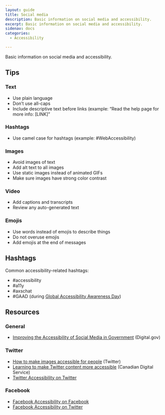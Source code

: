 ```yaml
---
layout: guide
title: Social media
description: Basic information on social media and accessibility.
excerpt: Basic information on social media and accessibility.
sidenav: docs
categories:
  - Accessibility

---
```


Basic information on social media and accessibility.

## Tips


### Text



*   Use plain language
*   Don’t use all-caps
*   Include descriptive text before links (example: “Read the help page for more info: [LINK]”


### Hashtags



*   Use camel case for hashtags (example: #WebAccessibility)


### Images



*   Avoid images of text
*   Add alt text to all images
*   Use static images instead of animated GIFs
*   Make sure images have strong color contrast


### Video



*   Add captions and transcripts
*   Review any auto-generated text


### Emojis



*   Use words instead of emojis to describe things
*   Do not overuse emojis
*   Add emojis at the end of messages


## Hashtags

Common accessibility-related hashtags:



*   #accessibility
*   #a11y
*   #axschat
*   #GAAD (during [Global Accessibility Awareness Day](https://globalaccessibilityawarenessday.org/))


## Resources


### General



*   [Improving the Accessibility of Social Media in Government](https://digital.gov/resources/improving-the-accessibility-of-social-media-in-government/?dg) (Digital.gov)


### Twitter



*   [How to make images accessible for people](https://help.twitter.com/en/using-twitter/picture-descriptions) (Twitter)
*   [Learning to make Twitter content more accessible](https://digital.canada.ca/2021/03/12/learning-to-make-twitter-content-more-accessible/) (Canadian Digital Service)
*   [Twitter Accessibility on Twitter](https://twitter.com/TwitterA11y)


### Facebook



*   [Facebook Accessibility on Facebook](https://www.facebook.com/accessibility)
*   [Facebook Accessibility on Twitter](https://twitter.com/fbaccess)